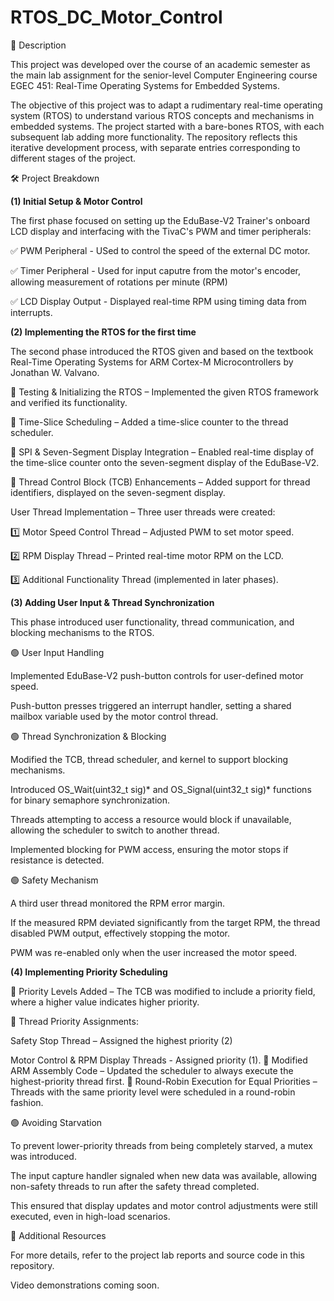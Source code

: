 # RTOS_DC_Motor_Control

📌 Description

This project was developed over the course of an academic semester as the main lab assignment for the senior-level Computer Engineering course EGEC 451: Real-Time Operating Systems for Embedded Systems.

The objective of this project was to adapt a rudimentary real-time operating system (RTOS) to understand various RTOS concepts and mechanisms in embedded systems. The project started with a bare-bones RTOS, with each subsequent lab adding more functionality. The repository reflects this iterative development process, with separate entries corresponding to different stages of the project.

🛠 Project Breakdown

**(1) Initial Setup & Motor Control**

The first phase focused on setting up the EduBase-V2 Trainer's onboard LCD display and interfacing with the TivaC's PWM and timer peripherals:

✅ PWM Peripheral - USed to control the speed of the external DC motor.

✅ Timer Peripheral - Used for input caputre from the motor's encoder, allowing measurement of rotations per minute (RPM)

✅ LCD Display Output - Displayed real-time RPM using timing data from interrupts.

**(2) Implementing the RTOS for the first time**

The second phase introduced the RTOS given and based on the textbook Real-Time Operating Systems for ARM Cortex-M Microcontrollers by Jonathan W. Valvano.

🔹 Testing & Initializing the RTOS – Implemented the given RTOS framework and verified its functionality.

🔹 Time-Slice Scheduling – Added a time-slice counter to the thread scheduler.

🔹 SPI & Seven-Segment Display Integration – Enabled real-time display of the time-slice counter onto the seven-segment display of the EduBase-V2.

🔹 Thread Control Block (TCB) Enhancements – Added support for thread identifiers, displayed on the seven-segment display.

User Thread Implementation – Three user threads were created:

1️⃣ Motor Speed Control Thread – Adjusted PWM to set motor speed.

2️⃣ RPM Display Thread – Printed real-time motor RPM on the LCD.

3️⃣ Additional Functionality Thread (implemented in later phases).

**(3) Adding User Input & Thread Synchronization**

This phase introduced user functionality, thread communication, and blocking mechanisms to the RTOS.

🟢 User Input Handling

  Implemented EduBase-V2 push-button controls for user-defined motor speed.

  Push-button presses triggered an interrupt handler, setting a shared mailbox variable used by the motor control thread.

🟢 Thread Synchronization & Blocking

  Modified the TCB, thread scheduler, and kernel to support blocking mechanisms.

  Introduced OS_Wait(uint32_t sig)* and OS_Signal(uint32_t sig)* functions for binary semaphore synchronization.

  Threads attempting to access a resource would block if unavailable, allowing the scheduler to switch to another thread.

  Implemented blocking for PWM access, ensuring the motor stops if resistance is detected.

  🟢 Safety Mechanism

  A third user thread monitored the RPM error margin.

  If the measured RPM deviated significantly from the target RPM, the thread disabled PWM output, effectively stopping the motor.

  PWM was re-enabled only when the user increased the motor speed.

**(4) Implementing Priority Scheduling**

🔹 Priority Levels Added – The TCB was modified to include a priority field, where a higher value indicates higher priority.

🔹 Thread Priority Assignments:

  Safety Stop Thread – Assigned the highest priority (2)

Motor Control & RPM Display Threads - Assigned priority (1).
🔹 Modified ARM Assembly Code – Updated the scheduler to always execute the highest-priority thread first.
🔹 Round-Robin Execution for Equal Priorities – Threads with the same priority level were scheduled in a round-robin fashion.

🟢 Avoiding Starvation

  To prevent lower-priority threads from being completely starved, a mutex was introduced.

  The input capture handler signaled when new data was available, allowing non-safety threads to run after the safety thread completed.

  This ensured that display updates and motor control adjustments were still executed, even in high-load scenarios.

📄 Additional Resources

For more details, refer to the project lab reports and source code in this repository.

Video demonstrations coming soon.
